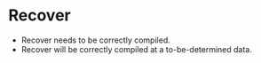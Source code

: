 # Recover

* Recover needs to be correctly compiled.
* Recover will be correctly compiled at a to-be-determined data.